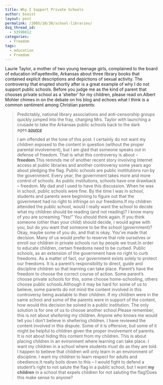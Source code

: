 ```yaml
---
title: Why I Support Private Schools
author: bsoist
layout: post
permalink: /2005/10/30/school-libraries/
dsq_thread_id:
  - 53590612
categories:
  - Freedom
tags:
  - education
  - Freedom
---
```

Laurie Taylor, a mother of two young teenage girls, complained to the board of education inFayetteville, Arkansas about three library books that contained explicit descriptions and depictions of sexual activity. The controversy that erupted shortly after is a great example of why I do not support public schools. Before you judge me as the kind of parent that chooses private school as a &#8216;shelter&#8217; for my children, please read on.Albert Mohler chimes in on the debate on his blog and echoes what I think is a common sentiment among Christian parents:  


> Predictably, national library associations and anti-censorship groups quickly jumped into the fray, charging Mrs. Taylor with launching a crusade to take the Arkansas public schools back to the dark ages.<cite><a href="http://www.crosswalk.com/news/weblogs/mohler/?adate=9/26/2005#1353203">source</a></cite></p>
I am offended at the tone of this post. I certainly do not want my children exposed to the content in question (without the proper parental involvement), but I am glad that someone speaks out in defense of freedom. That is what this controversy is about &#8211; **freedom**.This reminds me of another recent story involving Internet access at public libraries and another controversy some years ago about pledging the flag. Public schools are public insttitutions run by the government. Every year, the government takes more and more control of schools. As public institutions, schools have one drawback &#8211; freedom. My dad and I used to have this discussion. When he was in school, public schools were fine. By the time I was in school, students and parents were beginning to figure out that the government had no right to infringe on our freedoms.If my children attended the public school, would I really want the school to decide what my children should be reading (and not reading)? I know many of you are screaming &#8220;Yes!&#8221; You should think again. If you think someone (other than your child) should decide, I would agree with you, but do you want that someone to be the school (government)? Okay, maybe some of you do, and that is okay. You&#8217;ve made that decision. Many of us would prefer to reserve that role ourselves or enroll our children in private schools run by people we trust.In order to educate children, certain freedoms need to be curbed. Public schools, as an extension of the government have no right to curb freedoms. As a matter of fact, our government exists solely to protect our freedoms. It is a parent&#8217;s responsibility to direct, guide and discipline children so that learning can take place. Parent&#8217;s have the freedom to choose the correct course of action. Some parent&#8217;s choose private schools for this, some choose home-schooling, others choose public schools.Although it may be hard for some of us to believe, some parents do not mind the content involved in this controversy being available to their children. If my children were in the same school and some of the parents were in support of the content, how would this decision be solved in a public institution. The only solution is for one of us to choose another school.Please remember, this is not about *sheltering* my children. Anyone who knows me would tell you I don&#8217;t believe in sheltering children. I have reviewed the content involved in this dispute. Some of it is offensive, but some of it might be helpful to children given the proper involvement of parents. It is not about hiding this content from my children. This is about placing children in an evironment where learning can take place. I want my children in a school where students must do as they are told. I happen to believe that children will only learn in an environment of discipline. I want my children to learn respect for adults and obedience.It really boils down to this &#8211; I would fight to defend a student&#8217;s right to not salute the flag in a public school, but I want **my children** in a school that expels children for not saluting the flag!Does this make sense to anyone?
